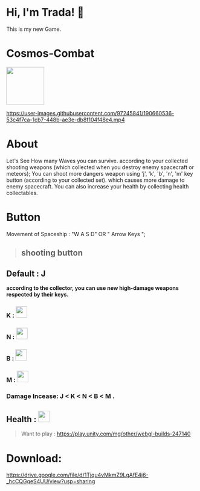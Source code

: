 # Hi, I'm Trada! 👋

This is my new Game.

# Cosmos-Combat 
<img src="https://user-images.githubusercontent.com/97245841/190843459-ae21a1ad-9b1c-4652-89aa-6977745766dc.png" width="100" height="100" />

https://user-images.githubusercontent.com/97245841/190660536-53c4f7ca-1cb7-448b-ae3e-db8f104f48e4.mp4


# About

Let's See How many Waves you can survive. according to your collected shooting weapons (which collected when you destroy enemy spacecraft or meteors); You can shoot more dangers weapon using 'j', 'k', 'b', 'n', 'm' key button (according to your collected set). which causes more damage to enemy spacecraft. You can also increase your health by collecting health collectables.

# Button 

Movement of Spaceship : "W A S D" OR " Arrow Keys ";
 
> ## shooting button

## Default : J

**according to the collector, you can use new high-damage weapons respected by their keys.**

### K : <img src="https://user-images.githubusercontent.com/97245841/190842244-e4900f46-0bbc-4cf0-8171-35545c7bff65.png" width="30" height="30" />

### N : <img src="https://user-images.githubusercontent.com/97245841/190842613-f1163668-d17c-4d71-aab8-2baad7076e52.png" width="30" height="30" />

### B : <img src="https://user-images.githubusercontent.com/97245841/190843284-894aa997-06e1-4d82-b161-d5795440dc05.png" width="30" height="30" />

### M : <img src="https://user-images.githubusercontent.com/97245841/190843376-9c060a4a-1f3a-4e7e-a659-0a8f0b506481.png" width="30" height="30" />

### Damage Incease: J < K < N < B < M .

## Health : <img src="https://user-images.githubusercontent.com/97245841/190843639-a652f871-127e-4d92-b3a0-6cc9b278ebad.png" width="30" height="30" /> 



> Want to play : https://play.unity.com/mg/other/webgl-builds-247140

# Download: 
https://drive.google.com/file/d/1Tjqu4vMkmZ9LgAfE4j6-_hcCQGqeS4UU/view?usp=sharing
